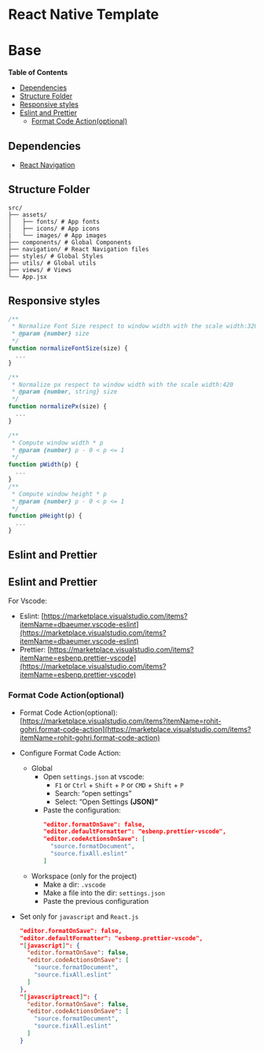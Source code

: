 # React Native Template

# Base

**Table of Contents**

<!-- START doctoc generated TOC please keep comment here to allow auto update -->
<!-- DON'T EDIT THIS SECTION, INSTEAD RE-RUN doctoc TO UPDATE -->

- [Dependencies](#dependencies)
- [Structure Folder](#structure-folder)
- [Responsive styles](#responsive-styles)
- [Eslint and Prettier](#eslint-and-prettier)
  - [Format Code Action(optional)](#format-code-actionoptional)

<!-- END doctoc generated TOC please keep comment here to allow auto update -->

## Dependencies

- [React Navigation](https://reactnavigation.org/)

## Structure Folder

```
src/
├── assets/
│   ├── fonts/ # App fonts
│   ├── icons/ # App icons
|   └── images/ # App images
├── components/ # Global Components
├── navigation/ # React Navigation files
├── styles/ # Global Styles
├── utils/ # Global utils
├── views/ # Views
└── App.jsx
```

## Responsive styles

```js
/**
 * Normalize Font Size respect to window width with the scale width:320
 * @param {number} size
 */
function normalizeFontSize(size) {
  ...
}

/**
 * Normalize px respect to window width with the scale width:420
 * @param {number, string} size
 */
function normalizePx(size) {
  ...
}

/**
 * Compute window width * p
 * @param {number} p - 0 < p <= 1
 */
function pWidth(p) {
  ...
}
/**
 * Compute window height * p
 * @param {number} p - 0 < p <= 1
 */
function pHeight(p) {
  ...
}
```

## Eslint and Prettier

## Eslint and Prettier

For Vscode:

- Eslint: [https://marketplace.visualstudio.com/items?itemName=dbaeumer.vscode-eslint](https://marketplace.visualstudio.com/items?itemName=dbaeumer.vscode-eslint)
- Prettier: [https://marketplace.visualstudio.com/items?itemName=esbenp.prettier-vscode](https://marketplace.visualstudio.com/items?itemName=esbenp.prettier-vscode)

### Format Code Action(optional)

- Format Code Action(optional): [https://marketplace.visualstudio.com/items?itemName=rohit-gohri.format-code-action](https://marketplace.visualstudio.com/items?itemName=rohit-gohri.format-code-action)

* Configure Format Code Action:

  - Global
    - Open `settings.json` at vscode:
      - `F1` or `Ctrl` + `Shift` + `P` or `CMD` + `Shift` + `P`
      - Search: “open settings”
      - Select: “Open Settings **(JSON)”**
    - Paste the configuration:
      ```json
      "editor.formatOnSave": false,
      "editor.defaultFormatter": "esbenp.prettier-vscode",
      "editor.codeActionsOnSave": [
        "source.formatDocument",
        "source.fixAll.eslint"
      ]
      ```
  - Workspace (only for the project)
    - Make a dir: `.vscode`
    - Make a file into the dir: `settings.json`
    - Paste the previous configuration

* Set only for `javascript` and `React.js`

  ```json
  "editor.formatOnSave": false,
  "editor.defaultFormatter": "esbenp.prettier-vscode",
  "[javascript]": {
    "editor.formatOnSave": false,
    "editor.codeActionsOnSave": [
      "source.formatDocument",
      "source.fixAll.eslint"
    ]
  },
  "[javascriptreact]": {
    "editor.formatOnSave": false,
    "editor.codeActionsOnSave": [
      "source.formatDocument",
      "source.fixAll.eslint"
    ]
  }
  ```
